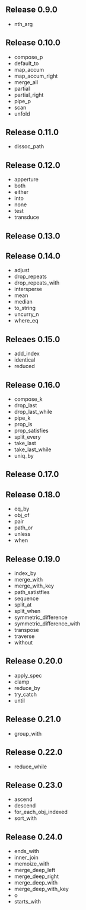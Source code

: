 Release 0.9.0
---------------
* nth_arg

Release 0.10.0
---------------
* compose_p
* default_to
* map_accum
* map_accum_right
* merge_all
* partial
* partial_right
* pipe_p
* scan
* unfold

Release 0.11.0
---------------
* dissoc_path

Release 0.12.0
---------------
* apperture
* both
* either
* into
* none
* test
* transduce

Release 0.13.0
---------------

Release 0.14.0
---------------
* adjust
* drop_repeats
* drop_repeats_with
* intersperse
* mean
* median
* to_string
* uncurry_n
* where_eq

Releaes 0.15.0
---------------
* add_index
* identical
* reduced

Release 0.16.0
---------------
* compose_k
* drop_last
* drop_last_while
* pipe_k
* prop_is
* prop_satisfies
* split_every
* take_last
* take_last_while
* uniq_by

Release 0.17.0
---------------

Release 0.18.0
---------------
* eq_by
* obj_of
* pair
* path_or
* unless
* when

Release 0.19.0
---------------
* index_by
* merge_with
* merge_with_key
* path_satistfies
* sequence
* split_at
* split_when
* symmetric_difference
* symmetric_difference_with
* transpose
* traverse
* without

Release 0.20.0
---------------
* apply_spec
* clamp
* reduce_by
* try_catch
* until

Release 0.21.0
---------------
* group_with

Release 0.22.0
---------------
* reduce_while

Release 0.23.0
---------------
* ascend
* descend
* for_each_obj_indexed
* sort_with

Release 0.24.0
---------------
* ends_with
* inner_join
* memoize_with
* merge_deep_left
* merge_deep_right
* merge_deep_with
* merge_deep_with_key
* o
* starts_with
